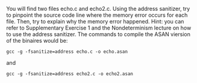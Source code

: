 You will find two files echo.c and echo2.c.  Using the address sanitizer, try to pinpoint the source code line where the memory error occurs for each file.  Then, try to explain why the memory error happened.  Hint: you can refer to Supplementary Exercise 1 and the Nondeterminism lecture on how to use the address sanitizer.  The commands to compile the ASAN viersion of the binaires would be:
 
```
gcc -g -fsanitize=address echo.c -o echo.asan
```
and
```
gcc -g -fsanitize=address echo2.c -o echo2.asan
```
